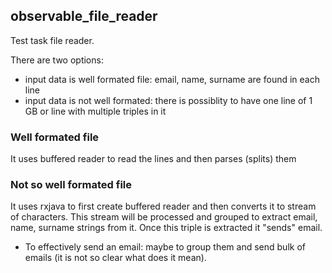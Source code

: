 ## observable_file_reader

Test task file reader.

There are two options:
- input data is well formated file: email, name, surname are found in each line
- input data is not well formated: there is possiblity to have one line of 1 GB or line with multiple triples in it

### Well formated file

It uses buffered reader to read the lines and then parses (splits) them

### Not so well formated file

It uses rxjava to first create buffered reader and then converts it to stream of characters. This stream will be processed 
and grouped to extract email, name, surname strings from it. Once this triple is extracted it "sends" email.

* To effectively send an email: maybe to group them and send bulk of emails (it is not so clear what does it mean).
